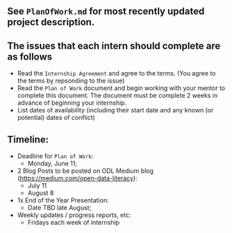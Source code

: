 ## See  `PlanOfWork.md` for most recently updated project description.

## The issues that each intern should complete are as follows

- Read the `Internship Agreement` and agree to the terms. (You agree to the terms by repsonding to the issue) 
- Read the `Plan of Work` document and begin working with your mentor to complete this document. The document must be complete 2 weeks in advance of beginning your internship. 
- List dates of availability (including their start date and any known (or potential) dates of conflict)


## Timeline:

- Deadline for `Plan of Work`: 
  - Monday, June 11;
- 2 Blog Posts to be posted on ODL Medium blog (https://medium.com/open-data-literacy):
  - July 11
  - August 8
- 1x End of the Year Presentation: 
  - Date TBD late August;
- Weekly updates / progress reports, etc: 
  - Fridays each week of internship
